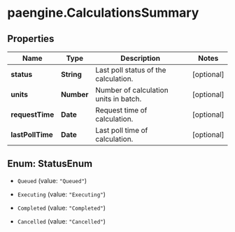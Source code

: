# paengine.CalculationsSummary

## Properties

Name | Type | Description | Notes
------------ | ------------- | ------------- | -------------
**status** | **String** | Last poll status of the calculation. | [optional] 
**units** | **Number** | Number of calculation units in batch. | [optional] 
**requestTime** | **Date** | Request time of calculation. | [optional] 
**lastPollTime** | **Date** | Last poll time of calculation. | [optional] 



## Enum: StatusEnum


* `Queued` (value: `"Queued"`)

* `Executing` (value: `"Executing"`)

* `Completed` (value: `"Completed"`)

* `Cancelled` (value: `"Cancelled"`)




